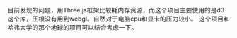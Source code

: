 目前发现的问题，用Three.js框架比较耗内存资源，而这个项目主要使用的是d3这个库，压根没有用到webgl。自然对于电脑cpu和显卡的压力较小。
这个项目和哈弗大学的那个地球的项目可以结合考虑一下。
